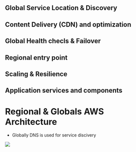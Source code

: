 
## Global Service Location & Discovery
## Content Delivery (CDN) and optimization
## Global Health checls & Failover
## Regional entry point
## Scaling & Resilience
## Application services and components


# Regional & Globals AWS Architecture

- Globally DNS is used for service discivery

![](../images/2021-08-31-06-50-38.png)